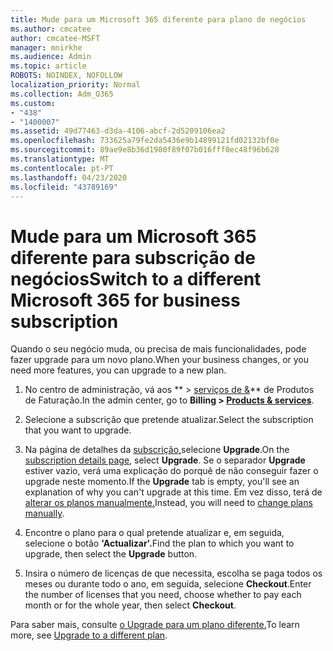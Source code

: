 ```yaml
---
title: Mude para um Microsoft 365 diferente para plano de negócios
ms.author: cmcatee
author: cmcatee-MSFT
manager: mnirkhe
ms.audience: Admin
ms.topic: article
ROBOTS: NOINDEX, NOFOLLOW
localization_priority: Normal
ms.collection: Adm_O365
ms.custom:
- "438"
- "1400007"
ms.assetid: 49d77463-d3da-4106-abcf-2d5209106ea2
ms.openlocfilehash: 733625a79fe2da5436e9b14899121fd02132bf0e
ms.sourcegitcommit: 89ae9e8b36d1980f89f07b016fff0ec48f96b620
ms.translationtype: MT
ms.contentlocale: pt-PT
ms.lasthandoff: 04/23/2020
ms.locfileid: "43789169"
---
```

# <a name="switch-to-a-different-microsoft-365-for-business-subscription"></a><span data-ttu-id="b1cf4-102">Mude para um Microsoft 365 diferente para subscrição de negócios</span><span class="sxs-lookup"><span data-stu-id="b1cf4-102">Switch to a different Microsoft 365 for business subscription</span></span>

<span data-ttu-id="b1cf4-103">Quando o seu negócio muda, ou precisa de mais funcionalidades, pode fazer upgrade para um novo plano.</span><span class="sxs-lookup"><span data-stu-id="b1cf4-103">When your business changes, or you need more features, you can upgrade to a new plan.</span></span>
  
1. <span data-ttu-id="b1cf4-104">No centro de administração, vá aos \*\* \> [serviços de &](https://go.microsoft.com/fwlink/p/?linkid=842054)\*\* de Produtos de Faturação.</span><span class="sxs-lookup"><span data-stu-id="b1cf4-104">In the admin center, go to **Billing \> [Products & services](https://go.microsoft.com/fwlink/p/?linkid=842054)**.</span></span>

2. <span data-ttu-id="b1cf4-105">Selecione a subscrição que pretende atualizar.</span><span class="sxs-lookup"><span data-stu-id="b1cf4-105">Select the subscription that you want to upgrade.</span></span>

3. <span data-ttu-id="b1cf4-106">Na página de detalhes da [subscrição,](https://admin.microsoft.com/AdminPortal/Home#/subscriptions/webdirect%252F0dbaa202-d590-4529-98c2-a5e2ebaac702)selecione **Upgrade**.</span><span class="sxs-lookup"><span data-stu-id="b1cf4-106">On the [subscription details page](https://admin.microsoft.com/AdminPortal/Home#/subscriptions/webdirect%252F0dbaa202-d590-4529-98c2-a5e2ebaac702), select **Upgrade**.</span></span>  <span data-ttu-id="b1cf4-107">Se o separador **Upgrade** estiver vazio, verá uma explicação do porquê de não conseguir fazer o upgrade neste momento.</span><span class="sxs-lookup"><span data-stu-id="b1cf4-107">If the **Upgrade** tab is empty, you'll see an explanation of why you can't upgrade at this time.</span></span> <span data-ttu-id="b1cf4-108">Em vez disso, terá de [alterar os planos manualmente.](https://docs.microsoft.com/microsoft-365/commerce/subscriptions/change-plans-manually?view=o365-worldwide)</span><span class="sxs-lookup"><span data-stu-id="b1cf4-108">Instead, you will need to [change plans manually](https://docs.microsoft.com/microsoft-365/commerce/subscriptions/change-plans-manually?view=o365-worldwide).</span></span>

4. <span data-ttu-id="b1cf4-109">Encontre o plano para o qual pretende atualizar e, em seguida, selecione o botão **'Actualizar'.**</span><span class="sxs-lookup"><span data-stu-id="b1cf4-109">Find the plan to which you want to upgrade, then select the **Upgrade** button.</span></span>

5. <span data-ttu-id="b1cf4-110">Insira o número de licenças de que necessita, escolha se paga todos os meses ou durante todo o ano, em seguida, selecione **Checkout**.</span><span class="sxs-lookup"><span data-stu-id="b1cf4-110">Enter the number of licenses that you need, choose whether to pay each month or for the whole year, then select **Checkout**.</span></span>

<span data-ttu-id="b1cf4-111">Para saber mais, consulte [o Upgrade para um plano diferente.](https://docs.microsoft.com/office365/admin/subscriptions-and-billing/upgrade-to-different-plan)</span><span class="sxs-lookup"><span data-stu-id="b1cf4-111">To learn more, see [Upgrade to a different plan](https://docs.microsoft.com/office365/admin/subscriptions-and-billing/upgrade-to-different-plan).</span></span>
